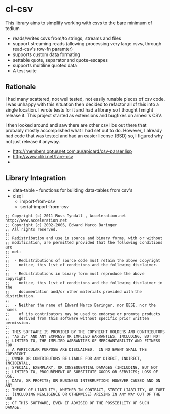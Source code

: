 # cl-csv

This library aims to simplify working with csvs to the bare minimum of tedium

* reads/writes csvs from/to strings, streams and files
* support streaming reads (allowing processing very large csvs, through read-csv's row-fn paramter)
* supports custom data formating
* settable quote, separator and quote-escapes
* supports multiline quoted data
* A test suite

## Rationale 

I had many scattered, not well tested, not easily runable pieces of
csv code.  I was unhappy with this situation then decided to refactor
all of this into a single location.  I wrote tests for it and had a
library so I thought I might release it.  This project started as
extensions and bugfixes on arnesi's CSV.

I then looked around and saw there are other csv libs out there that 
probably mostly accomplished what I had set out to do. However, I
already had code that was tested and had an easier license (BSD) so, I 
figured why not just release it anyway.

 * http://members.optusnet.com.au/apicard/csv-parser.lisp
 * http://www.cliki.net/fare-csv
 * 

## Library Integration

 * data-table - functions for building data-tables from csv's
 * clsql
   * import-from-csv
   * serial-import-from-csv


```
;; Copyright (c) 2011 Russ Tyndall , Acceleration.net http://www.acceleration.net
;; Copyright (c) 2002-2006, Edward Marco Baringer
;; All rights reserved.
;;
;; Redistribution and use in source and binary forms, with or without
;; modification, are permitted provided that the following conditions are
;; met:
;;
;;  - Redistributions of source code must retain the above copyright
;;    notice, this list of conditions and the following disclaimer.
;;
;;  - Redistributions in binary form must reproduce the above copyright
;;    notice, this list of conditions and the following disclaimer in the
;;    documentation and/or other materials provided with the distribution.
;;
;;  - Neither the name of Edward Marco Baringer, nor BESE, nor the names
;;    of its contributors may be used to endorse or promote products
;;    derived from this software without specific prior written permission.
;;
;; THIS SOFTWARE IS PROVIDED BY THE COPYRIGHT HOLDERS AND CONTRIBUTORS
;; "AS IS" AND ANY EXPRESS OR IMPLIED WARRANTIES, INCLUDING, BUT NOT
;; LIMITED TO, THE IMPLIED WARRANTIES OF MERCHANTABILITY AND FITNESS FOR
;; A PARTICULAR PURPOSE ARE DISCLAIMED.  IN NO EVENT SHALL THE COPYRIGHT
;; OWNER OR CONTRIBUTORS BE LIABLE FOR ANY DIRECT, INDIRECT, INCIDENTAL,
;; SPECIAL, EXEMPLARY, OR CONSEQUENTIAL DAMAGES (INCLUDING, BUT NOT
;; LIMITED TO, PROCUREMENT OF SUBSTITUTE GOODS OR SERVICES; LOSS OF USE,
;; DATA, OR PROFITS; OR BUSINESS INTERRUPTION) HOWEVER CAUSED AND ON ANY
;; THEORY OF LIABILITY, WHETHER IN CONTRACT, STRICT LIABILITY, OR TORT
;; (INCLUDING NEGLIGENCE OR OTHERWISE) ARISING IN ANY WAY OUT OF THE USE
;; OF THIS SOFTWARE, EVEN IF ADVISED OF THE POSSIBILITY OF SUCH DAMAGE.
```